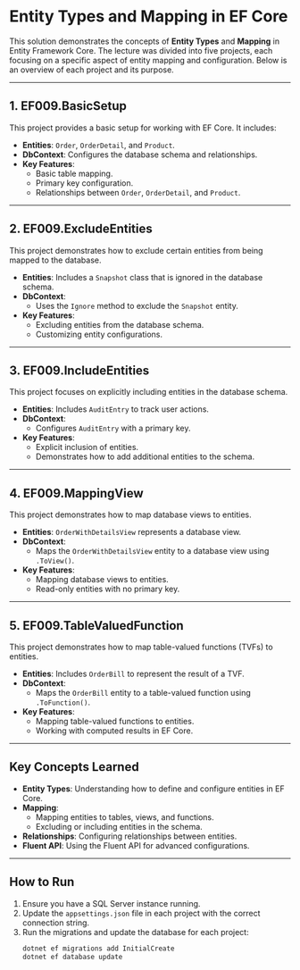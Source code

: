 # Entity Types and Mapping in EF Core

This solution demonstrates the concepts of **Entity Types** and **Mapping** in Entity Framework Core. The lecture was divided into five projects, each focusing on a specific aspect of entity mapping and configuration. Below is an overview of each project and its purpose.

---

## 1. **EF009.BasicSetup**
This project provides a basic setup for working with EF Core. It includes:
- **Entities**: `Order`, `OrderDetail`, and `Product`.
- **DbContext**: Configures the database schema and relationships.
- **Key Features**:
  - Basic table mapping.
  - Primary key configuration.
  - Relationships between `Order`, `OrderDetail`, and `Product`.

---

## 2. **EF009.ExcludeEntities**
This project demonstrates how to exclude certain entities from being mapped to the database.
- **Entities**: Includes a `Snapshot` class that is ignored in the database schema.
- **DbContext**:
  - Uses the `Ignore` method to exclude the `Snapshot` entity.
- **Key Features**:
  - Excluding entities from the database schema.
  - Customizing entity configurations.

---

## 3. **EF009.IncludeEntities**
This project focuses on explicitly including entities in the database schema.
- **Entities**: Includes `AuditEntry` to track user actions.
- **DbContext**:
  - Configures `AuditEntry` with a primary key.
- **Key Features**:
  - Explicit inclusion of entities.
  - Demonstrates how to add additional entities to the schema.

---

## 4. **EF009.MappingView**
This project demonstrates how to map database views to entities.
- **Entities**: `OrderWithDetailsView` represents a database view.
- **DbContext**:
  - Maps the `OrderWithDetailsView` entity to a database view using `.ToView()`.
- **Key Features**:
  - Mapping database views to entities.
  - Read-only entities with no primary key.

---

## 5. **EF009.TableValuedFunction**
This project demonstrates how to map table-valued functions (TVFs) to entities.
- **Entities**: Includes `OrderBill` to represent the result of a TVF.
- **DbContext**:
  - Maps the `OrderBill` entity to a table-valued function using `.ToFunction()`.
- **Key Features**:
  - Mapping table-valued functions to entities.
  - Working with computed results in EF Core.

---

## Key Concepts Learned
- **Entity Types**: Understanding how to define and configure entities in EF Core.
- **Mapping**:
  - Mapping entities to tables, views, and functions.
  - Excluding or including entities in the schema.
- **Relationships**: Configuring relationships between entities.
- **Fluent API**: Using the Fluent API for advanced configurations.

---

## How to Run
1. Ensure you have a SQL Server instance running.
2. Update the `appsettings.json` file in each project with the correct connection string.
3. Run the migrations and update the database for each project:
   ```bash
   dotnet ef migrations add InitialCreate
   dotnet ef database update